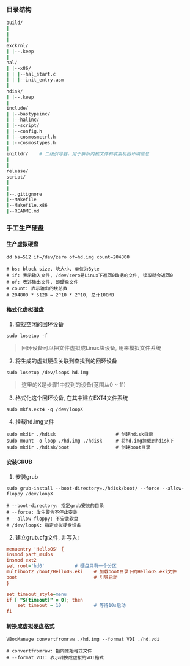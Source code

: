 ### 目录结构
```bash
build/
|
|
|
exckrnl/
| |--.keep
|
hal/
| |--x86/
| | |--hal_start.c
| | |--init_entry.asm
|
hdisk/
| |--.keep
|
include/
| |--bastypeinc/
| |--halinc/
| |--script/
| |--config.h
| |--cosmosmctrl.h
| |--cosmostypes.h
|
initldr/    # 二级引导器，用于解析内核文件和收集机器环境信息
|
|
release/
script/
|
|
|--.gitignore
|--Makefile
|--Makefile.x86
|--README.md
```

### 手工生产硬盘

#### 生产虚拟硬盘

```shell
dd bs=512 if=/dev/zero of=hd.img count=204800

# bs: block size, 块大小, 单位为Byte
# if: 表示输入文件, /dev/zero是Linux下返回0数据的文件, 读取就会返回0
# of: 表述输出文件, 即硬盘文件
# count: 表示输出的块总数
# 204800 * 512B = 2^10 * 2^10, 总计100MB
```

#### 格式化虚拟磁盘

1. 查找空闲的回环设备

```shell
sudo losetup -f
```
> 回环设备可以把文件虚拟成Linux块设备, 用来模拟文件系统

2. 将生成的虚拟硬盘关联到查找到的回环设备

```shell
sudo losetup /dev/loopX hd.img
```
> 这里的X是步骤1中找到的设备(范围从0 ~ 11)

3. 格式化这个回环设备, 在其中建立EXT4文件系统

```shell
sudo mkfs.ext4 -q /dev/loopX
```

4. 挂载hd.img文件

```shell
sudo mkdir ./hdisk                      # 创建hdisk目录
sudo mount -o loop ./hd.img ./hdisk     # 将hd.img挂载到hdisk下
sudo mkdir ./hdisk/boot                 # 创建boot目录
```

#### 安装GRUB

1. 安装grub

```shell
sudo grub-install --boot-directory=./hdisk/boot/ --force --allow-floppy /dev/loopX

# --boot-directory: 指定grub安装的目录
# --force: 发生警告不停止安装 
# --allow-floppy: 不安装软盘
# /dev/loopX: 指定虚拟硬盘设备
```

2. 建立grub.cfg文件, 并写入:

```cfg
menuentry 'HelloOS' {
insmod part_msdos
insmod ext2
set root='hd0'           # 硬盘只有一个分区
multiboot2 /boot/HelloOS.eki    # 加载boot目录下的HelloOS.eki文件
boot                            # 引导启动
}

set timeout_style=menu
if [ "${timeout}" = 0]; then
    set timeout = 10            # 等待10s启动
fi
```

#### 转换成虚拟硬盘格式

```shell
VBoxManage convertfromraw ./hd.img --format VDI ./hd.vdi

# convertfromraw: 指向原始格式文件
# --format VDI: 表示转换成虚拟的VDI格式
```
